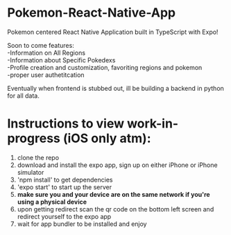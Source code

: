 # Pokemon-React-Native-App
Pokemon centered React Native Application built in TypeScript with Expo!

Soon to come features:  
-Information on All Regions  
-Information about Specific Pokedexs  
-Profile creation and customization, favoriting regions and pokemon  
-proper user authetitcation 

Eventually when frontend is stubbed out, ill be building a backend in python for all data.  

# Instructions to view work-in-progress (iOS only atm):  
1. clone the repo  
2. download and install the expo app, sign up on either iPhone or iPhone simulator  
3. 'npm install' to get dependencies  
4. 'expo start' to start up the server  
5. **make sure you and your device are on the same network if you're using a physical device**
6. upon getting redirect scan the qr code on the bottom left screen and redirect yourself to the expo app  
7. wait for app bundler to be installed and enjoy
